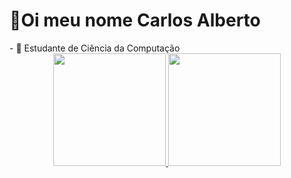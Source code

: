 <h1> 👋Oi meu nome Carlos Alberto</h1>
- 👀 Estudante de Ciência da Computação

<div align="center">
  <a href="https://github.com/MarkingCarlos">
  <img height="180em" src="https://github-readme-stats.vercel.app/api?username=MarkingCarlos&show_icons=true&theme=synthwave&include_all_commits=true&count_private=true"/>
  <img height="180em" src="https://github-readme-stats.vercel.app/api/top-langs/?username=MarkingCarlos&layout=compact&langs_count=7&theme=synthwave"/>
</div>

    

<!--- 🌱 I’m currently learning ...
- 💞️ I’m looking to collaborate on ...
- 📫 How to reach me ...-->

<!---
MarkingCarlos/MarkingCarlos is a ✨ special ✨ repository because its `README.md` (this file) appears on your GitHub profile.
You can click the Preview link to take a look at your changes.
--->
